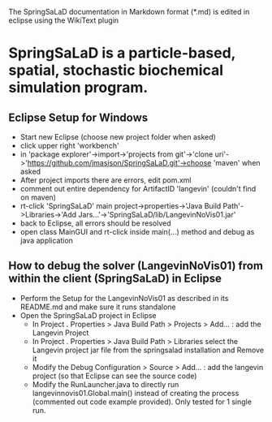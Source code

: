The SpringSaLaD documentation in Markdown format (*.md) is edited in eclipse using the WikiText plugin

# SpringSaLaD is a particle-based, spatial, stochastic biochemical simulation program.

## Eclipse Setup for Windows

  * Start new Eclipse (choose new project folder when asked)
  * click upper right 'workbench'
  * in 'package explorer'->import->'projects from git'->'clone uri'->'https://github.com/jmasison/SpringSaLaD.git'->choose 'maven' when asked
  * After project imports there are errors, edit pom.xml
  * comment out entire dependency for ArtifactID 'langevin' (couldn't find on maven)
  * rt-click 'SpringSaLaD' main project->properties->'Java Build Path'->Libraries->'Add Jars...'->'SpringSaLaD/lib/LangevinNoVis01.jar'
  * back to Eclipse, all errors should be resolved
  * open class MainGUI and rt-click inside main(...) method and debug as java application


## How to debug the solver (LangevinNoVis01) from within the client (SpringSaLaD) in Eclipse

* Perform the Setup for the LangevinNoVis01 as described in its README.md and make sure it runs standalone
* Open the SpringSaLaD project in Eclipse
    * In Project . Properties > Java Build Path > Projects > Add... : add the Langevin Project
    * In Project . Properties > Java Build Path > Libraries select the Langevin project jar file from the springsalad installation and Remove it
    * Modify the Debug Configuration > Source > Add... : add the langevin project (so that Eclipse can see the source code)
    * Modify the RunLauncher.java to directly run langevinnovis01.Global.main() instead of creating the process (commented out code example provided). Only tested for 1 single run.


